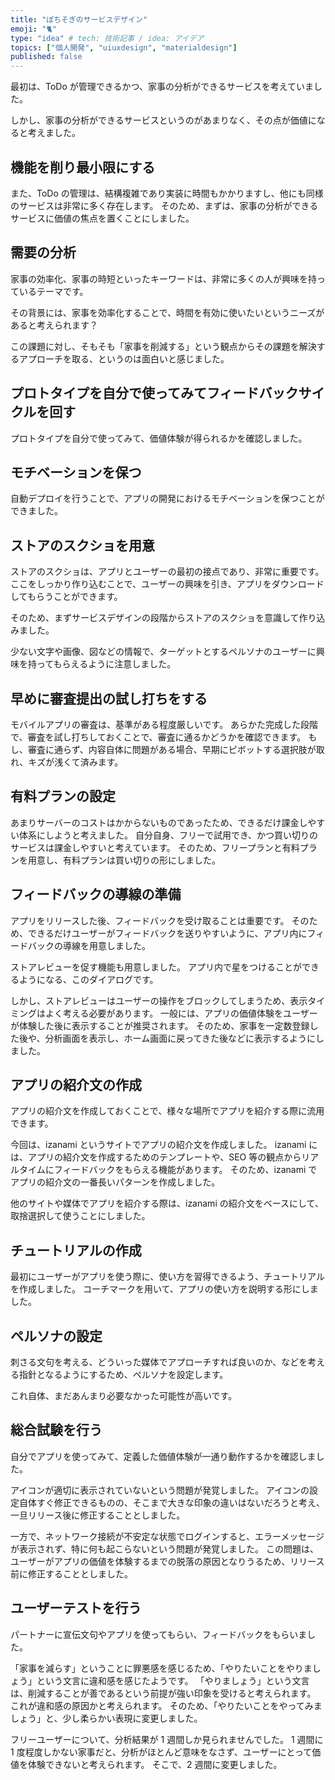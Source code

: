 ```yaml
---
title: "ぽちそぎのサービスデザイン"
emoji: "🐈"
type: "idea" # tech: 技術記事 / idea: アイデア
topics: ["個人開発", "uiuxdesign", "materialdesign"]
published: false
---
```


最初は、ToDo が管理できるかつ、家事の分析ができるサービスを考えていました。

しかし、家事の分析ができるサービスというのがあまりなく、その点が価値になると考えました。

## 機能を削り最小限にする

また、ToDo の管理は、結構複雑であり実装に時間もかかりますし、他にも同様のサービスは非常に多く存在します。
そのため、まずは、家事の分析ができるサービスに価値の焦点を置くことにしました。

## 需要の分析

家事の効率化、家事の時短といったキーワードは、非常に多くの人が興味を持っているテーマです。

その背景には、家事を効率化することで、時間を有効に使いたいというニーズがあると考えられます？

この課題に対し、そもそも「家事を削減する」という観点からその課題を解決するアプローチを取る、というのは面白いと感じました。

## プロトタイプを自分で使ってみてフィードバックサイクルを回す

プロトタイプを自分で使ってみて、価値体験が得られるかを確認しました。

## モチベーションを保つ

自動デプロイを行うことで、アプリの開発におけるモチベーションを保つことができました。

## ストアのスクショを用意

ストアのスクショは、アプリとユーザーの最初の接点であり、非常に重要です。
ここをしっかり作り込むことで、ユーザーの興味を引き、アプリをダウンロードしてもらうことができます。

そのため、まずサービスデザインの段階からストアのスクショを意識して作り込みました。

少ない文字や画像、図などの情報で、ターゲットとするペルソナのユーザーに興味を持ってもらえるように注意しました。

## 早めに審査提出の試し打ちをする

モバイルアプリの審査は、基準がある程度厳しいです。
あらかた完成した段階で、審査を試し打ちしておくことで、審査に通るかどうかを確認できます。
もし、審査に通らず、内容自体に問題がある場合、早期にピボットする選択肢が取れ、キズが浅くて済みます。

## 有料プランの設定

あまりサーバーのコストはかからないものであったため、できるだけ課金しやすい体系にしようと考えました。
自分自身、フリーで試用でき、かつ買い切りのサービスは課金しやすいと考えています。
そのため、フリープランと有料プランを用意し、有料プランは買い切りの形にしました。

## フィードバックの導線の準備

アプリをリリースした後、フィードバックを受け取ることは重要です。
そのため、できるだけユーザーがフィードバックを送りやすいように、アプリ内にフィードバックの導線を用意しました。

ストアレビューを促す機能も用意しました。
アプリ内で星をつけることができるようになる、このダイアログです。

しかし、ストアレビューはユーザーの操作をブロックしてしまうため、表示タイミングはよく考える必要があります。
一般には、アプリの価値体験をユーザーが体験した後に表示することが推奨されます。
そのため、家事を一定数登録した後や、分析画面を表示し、ホーム画面に戻ってきた後などに表示するようにしました。

## アプリの紹介文の作成

アプリの紹介文を作成しておくことで、様々な場所でアプリを紹介する際に流用できます。

今回は、izanami というサイトでアプリの紹介文を作成しました。
izanami には、アプリの紹介文を作成するためのテンプレートや、SEO 等の観点からリアルタイムにフィードバックをもらえる機能があります。
そのため、izanami でアプリの紹介文の一番長いパターンを作成しました。

他のサイトや媒体でアプリを紹介する際は、izanami の紹介文をベースにして、取捨選択して使うことにしました。

## チュートリアルの作成

最初にユーザーがアプリを使う際に、使い方を習得できるよう、チュートリアルを作成しました。
コーチマークを用いて、アプリの使い方を説明する形にしました。

## ペルソナの設定

刺さる文句を考える、どういった媒体でアプローチすれば良いのか、などを考える指針となるようにするため、ペルソナを設定します。

これ自体、まだあんまり必要なかった可能性が高いです。

## 総合試験を行う

自分でアプリを使ってみて、定義した価値体験が一通り動作するかを確認しました。

アイコンが適切に表示されていないという問題が発覚しました。
アイコンの設定自体すぐ修正できるものの、そこまで大きな印象の違いはないだろうと考え、一旦リリース後に修正することとしました。

一方で、ネットワーク接続が不安定な状態でログインすると、エラーメッセージが表示されず、特に何も起こらないという問題が発覚しました。
この問題は、ユーザーがアプリの価値を体験するまでの脱落の原因となりうるため、リリース前に修正することとしました。

## ユーザーテストを行う

パートナーに宣伝文句やアプリを使ってもらい、フィードバックをもらいました。

「家事を減らす」ということに罪悪感を感じるため、「やりたいことをやりましょう」という文言に違和感を感じたようです。
「やりましょう」という文言は、削減することが善であるという前提が強い印象を受けると考えられます。
これが違和感の原因かと考えられます。
そのため、「やりたいことをやってみましょう」と、少し柔らかい表現に変更しました。

フリーユーザーについて、分析結果が 1 週間しか見られませんでした。
1 週間に 1 度程度しかない家事だと、分析がほとんど意味をなさず、ユーザーにとって価値を体験できないと考えられます。
そこで、2 週間に変更しました。
